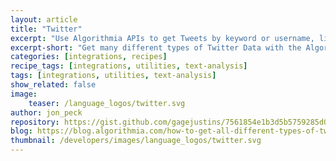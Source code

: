 ```yaml
---
layout: article
title: "Twitter"
excerpt: "Use Algorithmia APIs to get Tweets by keyword or username, list friends & followers."
excerpt-short: "Get many different types of Twitter Data with the Algorithmia API."
categories: [integrations, recipes]
recipe_tags: [integrations, utilities, text-analysis]
tags: [integrations, utilities, text-analysis]
show_related: false
image:
    teaser: /language_logos/twitter.svg
author: jon_peck
repository: https://gist.github.com/gagejustins/7561854e1b3d5b5759285d064b10ffd8/
blog: https://blog.algorithmia.com/how-to-get-all-different-types-of-twitter-data/
thumbnail: /developers/images/language_logos/twitter.svg
---
```

